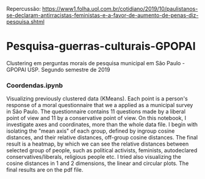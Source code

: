 Repercussão: https://www1.folha.uol.com.br/cotidiano/2019/10/paulistanos-se-declaram-antirracistas-feministas-e-a-favor-de-aumento-de-penas-diz-pesquisa.shtml

# Pesquisa-guerras-culturais-GPOPAI
Clustering em perguntas morais de pesquisa municipal em São Paulo - GPOPAI USP. Segundo semestre de 2019

### Coordendas.ipynb

Visualizing previously clustered data (KMeans). Each point is a person's response of a moral questionnaire that we a applied as a municipal survey in São Paulo. 
The questionnaire contains 11 questions made by a liberal point of view and 11 by a conservative point of view. 
On this notebook, I investigate axes and coordinates, more than the whole data file. 
I begin with isolating the "mean axis" of each group, defined by ingroup cosine distances, and their relative distances, off-group cosine distances. 
The final result is a heatmap, by which we can see the relative distances between selected group of people, such as political activists, feminists, autodeclared conservatives/liberals, religious people etc.  I tried also visualizing the cosine distances in 1 and 2 dimensions, the linear and circular plots. 
The final results are on the pdf file. 


